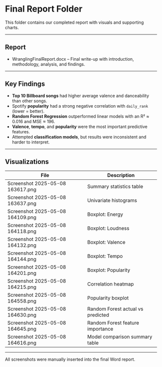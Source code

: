 # Final Report Folder

This folder contains our completed report with visuals and supporting charts.

---

## Report

- WranglingFinalReport.docx – Final write-up with introduction, methodology, analysis, and findings.

---
## Key Findings

- **Top 10 Billboard songs** had higher average valence and danceability than other songs.
- Spotify **popularity** had a strong negative correlation with `daily_rank` (lower = better).
- **Random Forest Regression** outperformed linear models with an R² ≈ 0.016 and MSE ≈ 196.
- **Valence**, **tempo**, and **popularity** were the most important predictive features.
- Attempted **classification models**, but results were inconsistent and harder to interpret.

---

## Visualizations

| File | Description |
|------|-------------|
| Screenshot 2025-05-08 163617.png | Summary statistics table |
| Screenshot 2025-05-08 163637.png | Univariate histograms |
| Screenshot 2025-05-08 164109.png | Boxplot: Energy |
| Screenshot 2025-05-08 164118.png | Boxplot: Loudness |
| Screenshot 2025-05-08 164132.png | Boxplot: Valence |
| Screenshot 2025-05-08 164144.png | Boxplot: Tempo |
| Screenshot 2025-05-08 164201.png | Boxplot: Popularity |
| Screenshot 2025-05-08 164215.png | Correlation heatmap |
| Screenshot 2025-05-08 164558.png | Popularity boxplot |
| Screenshot 2025-05-08 164630.png | Random Forest actual vs predicted |
| Screenshot 2025-05-08 164645.png | Random Forest feature importance |
| Screenshot 2025-05-08 164616.png | Model comparison summary table |

---

All screenshots were manually inserted into the final Word report.
